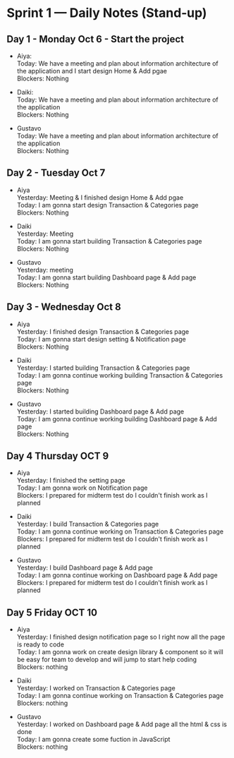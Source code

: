 # Sprint 1 — Daily Notes (Stand‑up)

## Day 1 - Monday Oct 6 - Start the project
- Aiya:
<br>Today: We have a meeting and plan about information architecture of the application and I start design Home & Add pgae
<br>Blockers: Nothing

- Daiki: 
<br>Today: We have a meeting and plan about information architecture of the application
<br>Blockers: Nothing

- Gustavo 
<br>Today: We have a meeting and plan about information architecture of the application
<br>Blockers: Nothing

## Day 2 - Tuesday Oct 7
- Aiya 
<br>Yesterday: Meeting & I finished design Home & Add pgae
<br>Today: I am gonna start design Transaction & Categories page
<br>Blockers: Nothing

- Daiki 
<br>Yesterday: Meeting
<br>Today: I am gonna start building Transaction & Categories page
<br>Blockers: Nothing

- Gustavo 
<br>Yesterday: meeting
<br>Today: I am gonna start building Dashboard page & Add page
<br>Blockers: Nothing

## Day 3 - Wednesday Oct 8
- Aiya 
<br>Yesterday: I finished design Transaction & Categories page
<br>Today: I am gonna start design setting & Notification page
<br>Blockers: Nothing

- Daiki 
<br>Yesterday: I started building Transaction & Categories page
<br>Today: I am gonna continue working building Transaction & Categories page
<br>Blockers: Nothing

- Gustavo 
<br>Yesterday: I started building Dashboard page & Add page
<br>Today: I am gonna continue working building Dashboard page & Add page
<br>Blockers: Nothing

## Day 4 Thursday OCT 9
- Aiya 
<br>Yesterday: I finished the setting page
<br>Today: I am gonna work on Notification page 
<br>Blockers: I prepared for midterm test do I couldn't finish work as I planned

- Daiki 
<br>Yesterday: I build Transaction & Categories page
<br>Today: I am gonna continue working on Transaction & Categories page
<br>Blockers: I prepared for midterm test do I couldn't finish work as I planned

- Gustavo 
<br>Yesterday: I build Dashboard page & Add page
<br>Today: I am gonna continue working on Dashboard page & Add page
<br>Blockers: I prepared for midterm test do I couldn't finish work as I planned

## Day 5 Friday OCT 10
- Aiya 
<br>Yesterday: I finished design notification page so I right now all the page is ready to code
<br>Today: I am gonna work on create design library & component so it will be easy for team to develop and will jump to start help coding
<br>Blockers: nothing

- Daiki 
<br>Yesterday: I worked on Transaction & Categories page
<br>Today: I am gonna continue working on Transaction & Categories page
<br>Blockers: nothing

- Gustavo 
<br>Yesterday: I worked on Dashboard page & Add page all the html & css is done
<br>Today: I am gonna create some fuction in JavaScript
<br>Blockers: nothing
